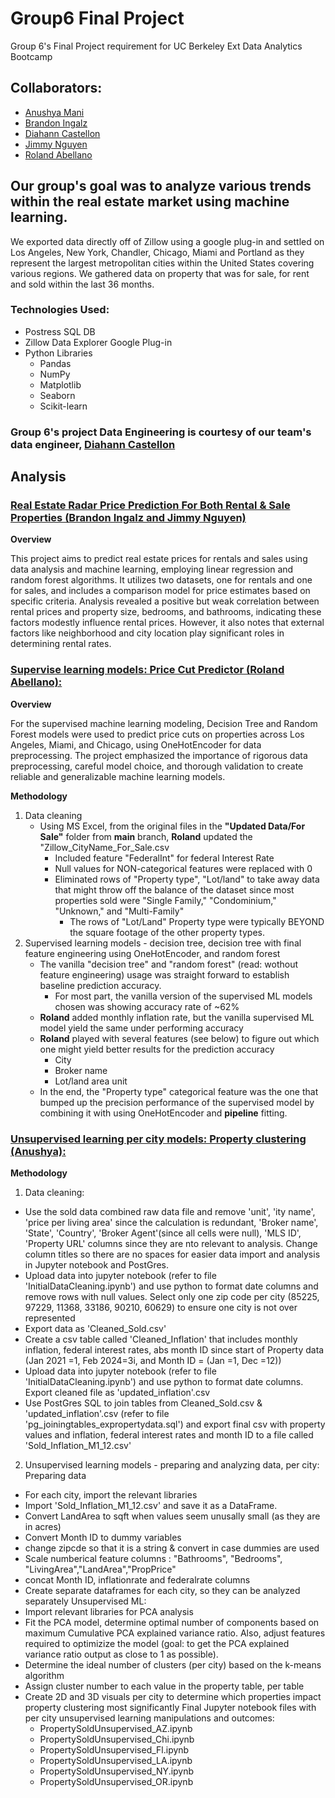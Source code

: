 # Group6 Final Project
Group 6's Final Project requirement for UC Berkeley Ext Data Analytics Bootcamp

## Collaborators:
- [Anushya Mani](https://github.com/nooshi87)
- [Brandon Ingalz](https://github.com/Bingalz)
- [Diahann Castellon](https://github.com/Diahann-c)
- [Jimmy Nguyen](https://github.com/sleepyjimbo1)
- [Roland Abellano](https://github.com/rabellan)

## Our group's goal was to analyze various trends within the real estate market using machine learning.

We exported data directly off of Zillow using a google plug-in and settled on Los Angeles, New York, Chandler, Chicago, Miami and Portland as they represent the largest metropolitan cities within the United States covering various regions. We gathered data on property that was for sale, for rent and sold within the last 36 months. 

### Technologies Used:

- Postress SQL DB
- Zillow Data Explorer Google Plug-in
- Python Libraries
    - Pandas
    - NumPy
    - Matplotlib
    - Seaborn
    - Scikit-learn

### Group 6's project Data Engineering is courtesy of our team's data engineer, [Diahann Castellon](https://github.com/Diahann-c)

## Analysis

### [Real Estate Radar Price Prediction For Both Rental & Sale Properties (Brandon Ingalz and Jimmy Nguyen)](https://github.com/rabellan/Group6_FinalProject/blob/Brandon/Price%20Estimate%20Rent%20vs%20Buy%20Analysis/Updated%20Rent%20vs%20Buy%20Price%20Estimate%20%26%20Analysis.md)

**Overview**

This project aims to predict real estate prices for rentals and sales using data analysis and machine learning, employing linear regression and random forest algorithms. It utilizes two datasets, one for rentals and one for sales, and includes a comparison model for price estimates based on specific criteria. Analysis revealed a positive but weak correlation between rental prices and property size, bedrooms, and bathrooms, indicating these factors modestly influence rental prices. However, it also notes that external factors like neighborhood and city location play significant roles in determining rental rates.

### [Supervise learning models: Price Cut Predictor (Roland Abellano):](https://github.com/rabellan/Group6_FinalProject/tree/main/Price_Cut)

**Overview**

For the supervised machine learning modeling, Decision Tree and Random Forest models were used to predict price cuts on properties across Los Angeles, Miami, and Chicago, using OneHotEncoder for data preprocessing. The project emphasized the importance of rigorous data preprocessing, careful model choice, and thorough validation to create reliable and generalizable machine learning models.

**Methodology**
1. Data cleaning
    - Using MS Excel, from the original files in the **"Updated Data/For Sale"** folder from **main** branch, **Roland** updated the "Zillow_CityName_For_Sale.csv
        - Included feature "FederalInt" for federal Interest Rate
        - Null values for NON-categorical features were replaced with 0 
        - Eliminated rows of "Property type", "Lot/land" to take away data that might throw off the balance of the dataset since most properties sold were "Single Family," "Condominium," "Unknown," and "Multi-Family"
            - The rows of "Lot/Land" Property type were typically BEYOND the square footage of the other property types.
2. Supervised learning models - decision tree, decision tree with final feature engineering using OneHotEncoder, and random forest
    - The vanilla "decision tree" and "random forest" (read: wothout feature engineering) usage was straight forward to establish baseline prediction accuracy.
        - For most part, the vanilla version of the supervised ML models chosen was showing accuracy rate of ~62%
    - **Roland** added monthly inflation rate, but the vanilla supervised ML model yield the same under performing accuracy
    - **Roland** played with several features (see below) to figure out which one might yield better results for the prediction accuracy
        - City
        - Broker name
        - Lot/land area unit
    - In the end, the "Property type" categorical feature was the one that bumped up the precision performance of the supervised model by combining it with using OneHotEncoder and **pipeline** fitting.


### [Unsupervised learning per city models: Property clustering (Anushya):](https://github.com/rabellan/Group6_FinalProject/tree/main/Unsupervised%20learning%20per%20city)

**Methodology**
1) Data cleaning:
- Use the sold data combined raw data file and remove 'unit', 'ity name', 'price per living area' since the calculation is redundant, 'Broker name', 'State', 'Country', 'Broker Agent'(since all cells were null), 'MLS ID', 'Property URL' columns since they are nto relevant to analysis. Change column titles so there are no spaces for easier data import and analysis in Jupyter notebook and PostGres.
- Upload data into jupyter notebook (refer to file 'InitialDataCleaning.ipynb') and use python to format date columns and remove rows with null values. Select only one zip code per city (85225, 97229, 11368, 33186, 90210, 60629) to ensure one city is not over represented
- Export data as 'Cleaned_Sold.csv'
- Create a csv table called 'Cleaned_Inflation' that includes monthly inflation, federal interest rates, abs month ID since start of Property data (Jan 2021 =1, Feb 2024=3i, and Month ID = (Jan =1, Dec =12))
- Upload data into jupyter notebook (refer to file 'InitialDataCleaning.ipynb') and use python to format date columns. Export cleaned file as 'updated_inflation'.csv
- Use PostGres SQL to join tables from Cleaned_Sold.csv & 'updated_inflation'.csv (refer to file 'pg_joiningtables_expropertydata.sql') and export final csv with property values and inflation, federal interest rates and month ID to a file called 'Sold_Inflation_M1_12.csv'

2) Unsupervised learning models - preparing and analyzing data, per city:
Preparing data
- For each city, import the relevant libraries
- Import 'Sold_Inflation_M1_12.csv' and save it as a DataFrame. 
- Convert LandArea to sqft when values seem unusally small (as they are in acres)
- Convert Month ID to dummy variables
- change zipcde so that it is a string & convert in case dummies are used
- Scale numberical feature columns : "Bathrooms", "Bedrooms", "LivingArea","LandArea","PropPrice"
- concat Month ID, inflationrate and federalrate columns
- Create separate dataframes for each city, so they can be analyzed separately
Unsupervised ML: 
- Import relevant libraries for PCA analysis
- Fit the PCA model, determine optimal number of components based on maximum Cumulative  PCA explained variance ratio. Also, adjust features required to optimizize the model (goal: to get the PCA explained variance ratio output as close to 1 as possible).
- Determine the ideal number of clusters (per city) based on the k-means algorithm
- Assign cluster number to each value in the property table, per table
- Create 2D and 3D visuals per city to determine which properties impact property clustering most significantly
Final Jupyter notebook files with per city unsupervised learning manipulations and outcomes:
    - PropertySoldUnsupervised_AZ.ipynb
    - PropertySoldUnsupervised_Chi.ipynb
    - PropertySoldUnsupervised_Fl.ipynb
    - PropertySoldUnsupervised_LA.ipynb
    - PropertySoldUnsupervised_NY.ipynb
    - PropertySoldUnsupervised_OR.ipynb


